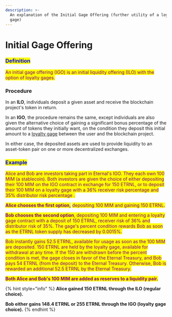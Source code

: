 ```yaml
---
description: >-
  An explanation of the Initial Gage Offering (further utility of a loyalty
  gage)
---
```


# Initial Gage Offering

### <mark style="color:blue;">Definition</mark>

<mark style="color:purple;">An initial gage offering (IGO) is an initial liquidity offering (ILO) with the option of loyalty gages.</mark>

### **Procedure**

In an **ILO**, individuals deposit a given asset and receive the blockchain project's token in return.&#x20;

In an **IGO**, the procedure remains the same, except individuals are also given the alternative choice of gaining a significant bonus percentage of the amount of tokens they initially want, on the condition they deposit this initial amount to a [loyalty gage](./) between the user and the blockchain project.

In either case, the deposited assets are used to provide liquidity to an asset-token pair on one or more decentralized exchanges.&#x20;

### <mark style="color:blue;">Example</mark>

<mark style="color:purple;">Alice and Bob are investors taking part in Eternal's IGO. They each own 100 MIM (a stablecoin). Both investors are given the choice of either depositing their 100 MIM on the IGO contract in exchange for 150 ETRNL, or to deposit their 100 MIM on a loyalty gage with a 36% receiver risk percentage and 35% distributor risk percentage .</mark>&#x20;

<mark style="color:purple;">**Alice chooses the first option,**</mark> <mark style="color:purple;"></mark><mark style="color:purple;">depositing 100 MIM and gaining 150 ETRNL.</mark>

<mark style="color:purple;">**Bob chooses the second option**</mark><mark style="color:purple;">, depositing 100 MIM and entering a loyalty gage contract with a deposit of 150 ETRNL, receiver risk of 36% and distributor risk  of 35%. The gage's percent condition rewards Bob as soon as the ETRNL token supply has decreased by 0.0015%.</mark>&#x20;

<mark style="color:purple;">Bob instantly gains 52.5 ETRNL, available for usage as soon as the 100 MIM are deposited. 150 ETRNL are held by the loyalty gage, available for withdrawal at any time. If the 150 are withdrawn before the percent condition is met, the gage closes in favor of the Eternal Treasury, and Bob pays 54 ETRNL (from the deposit) to the Eternal Treasury. Otherwise, Bob is rewarded an additional 52.5 ETRNL by the Eternal Treasury.</mark>&#x20;

<mark style="color:purple;">**Both Alice and Bob's 100 MIM are added as reserves to a liquidity pair.**</mark>&#x20;

{% hint style="info" %}
**Alice gained 150 ETRNL through the ILO (regular choice).**&#x20;

**Bob either gains 148.4 ETRNL or 255 ETRNL through the IGO (loyalty gage choice).**&#x20;
{% endhint %}
